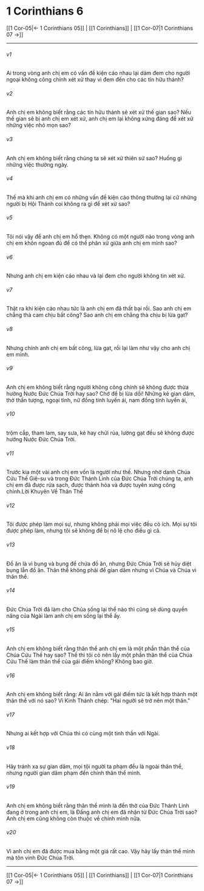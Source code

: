 # 1 Corinthians 6

[[1 Cor-05|← 1 Corinthians 05]] | [[1 Corinthians]] | [[1 Cor-07|1 Corinthians 07 →]]
***



###### v1 
Ai trong vòng anh chị em có vấn đề kiện cáo nhau lại dám đem cho người ngoại không công chính xét xử thay vì đem đến cho các tín hữu thánh? 

###### v2 
Anh chị em không biết rằng các tín hữu thánh sẽ xét xử thế gian sao? Nếu thế gian sẽ bị anh chị em xét xử, anh chị em lại không xứng đáng để xét xử những việc nhỏ mọn sao? 

###### v3 
Anh chị em không biết rằng chúng ta sẽ xét xử thiên sứ sao? Huống gì những việc thường ngày. 

###### v4 
Thế mà khi anh chị em có những vấn đề kiện cáo thông thường lại cử những người bị Hội Thánh coi không ra gì để xét xử sao? 

###### v5 
Tôi nói vậy để anh chị em hổ thẹn. Không có một người nào trong vòng anh chị em khôn ngoan đủ để có thể phân xử giữa anh chị em mình sao? 

###### v6 
Nhưng anh chị em kiện cáo nhau và lại đem cho người không tin xét xử. 

###### v7 
Thật ra khi kiện cáo nhau tức là anh chị em đã thất bại rồi. Sao anh chị em chẳng thà cam chịu bất công? Sao anh chị em chẳng thà chịu bị lừa gạt? 

###### v8 
Nhưng chính anh chị em bất công, lừa gạt, rồi lại làm như vậy cho anh chị em mình. 

###### v9 
Anh chị em không biết rằng người không công chính sẽ không được thừa hưởng Nước Đức Chúa Trời hay sao? Chớ để bị lừa dối! Những kẻ gian dâm, thờ thần tượng, ngoại tình, nữ đồng tính luyến ái, nam đồng tính luyến ái, 

###### v10 
trộm cắp, tham lam, say sưa, kẻ hay chửi rủa, lường gạt đều sẽ không được hưởng Nước Đức Chúa Trời. 

###### v11 
Trước kia một vài anh chị em vốn là người như thế. Nhưng nhờ danh Chúa Cứu Thế Giê-su và trong Đức Thánh Linh của Đức Chúa Trời chúng ta, anh chị em đã được rửa sạch, được thánh hóa và được tuyên xưng công chính.Lời Khuyên Về Thân Thể 

###### v12 
Tôi được phép làm mọi sự, nhưng không phải mọi việc đều có ích. Mọi sự tôi được phép làm, nhưng tôi sẽ không để bị nô lệ cho điều gì cả. 

###### v13 
Đồ ăn là vì bụng và bụng để chứa đồ ăn, nhưng Đức Chúa Trời sẽ hủy diệt bụng lẫn đồ ăn. Thân thể không phải để gian dâm nhưng vì Chúa và Chúa vì thân thể. 

###### v14 
Đức Chúa Trời đã làm cho Chúa sống lại thể nào thì cũng sẽ dùng quyền năng của Ngài làm anh chị em sống lại thể ấy. 

###### v15 
Anh chị em không biết rằng thân thể anh chị em là một phần thân thể của Chúa Cứu Thế hay sao? Thế thì tôi có nên lấy một phần thân thể của Chúa Cứu Thế làm thân thể của gái điếm không? Không bao giờ. 

###### v16 
Anh chị em không biết rằng: Ai ăn nằm với gái điếm tức là kết hợp thành một thân thể với nó sao? Vì Kinh Thánh chép: "Hai người sẽ trở nên một thân." 

###### v17 
Nhưng ai kết hợp với Chúa thì có cùng một tinh thần với Ngài. 

###### v18 
Hãy tránh xa sự gian dâm, mọi tội người ta phạm đều là ngoài thân thể, nhưng người gian dâm phạm đến chính thân thể mình. 

###### v19 
Anh chị em không biết rằng thân thể mình là đền thờ của Đức Thánh Linh đang ở trong anh chị em, là Đấng anh chị em đã nhận từ Đức Chúa Trời sao? Anh chị em cũng không còn thuộc về chính mình nữa. 

###### v20 
Vì anh chị em đã được mua bằng một giá rất cao. Vậy hãy lấy thân thể mình mà tôn vinh Đức Chúa Trời.

***
[[1 Cor-05|← 1 Corinthians 05]] | [[1 Corinthians]] | [[1 Cor-07|1 Corinthians 07 →]]
